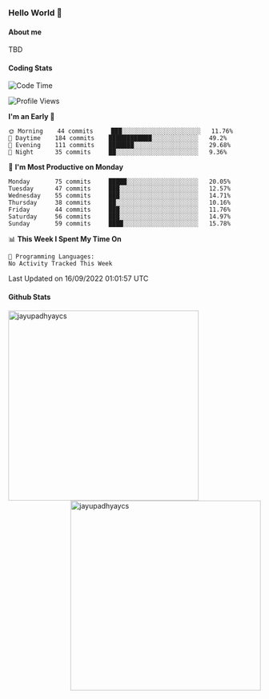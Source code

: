 ### Hello World 👋
#### About me
TBD
#### Coding Stats
<!--START_SECTION:waka-->
![Code Time](http://img.shields.io/badge/Code%20Time-210%20hrs%2045%20mins-blue)

![Profile Views](http://img.shields.io/badge/Profile%20Views-0-blue)

**I'm an Early 🐤** 

```text
🌞 Morning    44 commits     ███░░░░░░░░░░░░░░░░░░░░░░   11.76% 
🌆 Daytime    184 commits    ████████████░░░░░░░░░░░░░   49.2% 
🌃 Evening    111 commits    ███████░░░░░░░░░░░░░░░░░░   29.68% 
🌙 Night      35 commits     ██░░░░░░░░░░░░░░░░░░░░░░░   9.36%

```
📅 **I'm Most Productive on Monday** 

```text
Monday       75 commits     █████░░░░░░░░░░░░░░░░░░░░   20.05% 
Tuesday      47 commits     ███░░░░░░░░░░░░░░░░░░░░░░   12.57% 
Wednesday    55 commits     ███░░░░░░░░░░░░░░░░░░░░░░   14.71% 
Thursday     38 commits     ██░░░░░░░░░░░░░░░░░░░░░░░   10.16% 
Friday       44 commits     ███░░░░░░░░░░░░░░░░░░░░░░   11.76% 
Saturday     56 commits     ███░░░░░░░░░░░░░░░░░░░░░░   14.97% 
Sunday       59 commits     ████░░░░░░░░░░░░░░░░░░░░░   15.78%

```


📊 **This Week I Spent My Time On** 

```text
💬 Programming Languages: 
No Activity Tracked This Week

```


 Last Updated on 16/09/2022 01:01:57 UTC
<!--END_SECTION:waka-->
#### Github Stats

<p  ><img align="left" src="https://github-readme-stats.vercel.app/api/top-langs?username=jayupadhyaycs&theme=tokyonight&show_icons=true&locale=en&layout=compact" alt="jayupadhyaycs" width="380px"  /> 
<img align="right" src="https://github-readme-streak-stats.herokuapp.com/?user=jayupadhyaycs&theme=tokyonight&" alt="jayupadhyaycs" width="380px"/>
</p>




<!--
**JayUpadhyayCS/JayUpadhyayCS** is a ✨ _special_ ✨ repository because its `README.md` (this file) appears on your GitHub profile.

Here are some ideas to get you started:

- 🔭 I’m currently working on ...
- 🌱 I’m currently learning ...
- 👯 I’m looking to collaborate on ...
- 🤔 I’m looking for help with ...
- 💬 Ask me about ...
- 📫 How to reach me: ...
- 😄 Pronouns: ...
- ⚡ Fun fact: ...
-->
